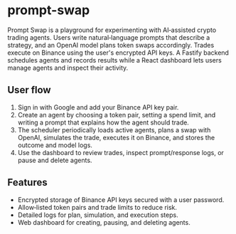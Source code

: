 # prompt-swap

Prompt Swap is a playground for experimenting with AI‑assisted crypto trading
agents. Users write natural‑language prompts that describe a strategy, and an
OpenAI model plans token swaps accordingly. Trades execute on Binance using the
user's encrypted API keys. A Fastify backend schedules agents and records
results while a React dashboard lets users manage agents and inspect their
activity.

## User flow

1. Sign in with Google and add your Binance API key pair.
2. Create an agent by choosing a token pair, setting a spend limit, and writing
   a prompt that explains how the agent should trade.
3. The scheduler periodically loads active agents, plans a swap with OpenAI,
   simulates the trade, executes it on Binance, and stores the outcome and model
   logs.
4. Use the dashboard to review trades, inspect prompt/response logs, or pause
   and delete agents.

## Features

- Encrypted storage of Binance API keys secured with a user password.
- Allow‑listed token pairs and trade limits to reduce risk.
- Detailed logs for plan, simulation, and execution steps.
- Web dashboard for creating, pausing, and deleting agents.
